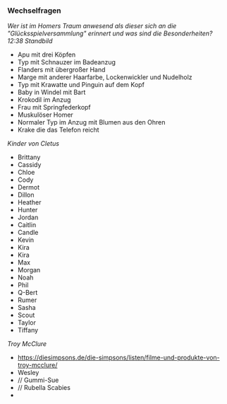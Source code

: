 ### Wechselfragen

*Wer ist im Homers Traum anwesend als dieser sich an die "Glücksspielversammlung" erinnert und was sind die Besonderheiten? 12:38 Standbild*

- Apu mit drei Köpfen
- Typ mit Schnauzer im Badeanzug
- Flanders mit übergroßer Hand
- Marge mit anderer Haarfarbe, Lockenwickler und Nudelholz
- Typ mit Krawatte und Pinguin auf dem Kopf
- Baby in Windel mit Bart
- Krokodil im Anzug
- Frau mit Springfederkopf
- Muskulöser Homer
- Normaler Typ im Anzug mit Blumen aus den Ohren
- Krake die das Telefon reicht 

*Kinder von Cletus*
- Brittany
- Cassidy
- Chloe
- Cody
- Dermot
- Dillon
- Heather
- Hunter
- Jordan
- Caitlin
- Candle
- Kevin
- Kira
- Kira
- Max
- Morgan
- Noah
- Phil
- Q-Bert
- Rumer
- Sasha
- Scout
- Taylor
- Tiffany

*Troy McClure*
- https://diesimpsons.de/die-simpsons/listen/filme-und-produkte-von-troy-mcclure/
- Wesley
- // Gummi-Sue
- // Rubella Scabies
- 
